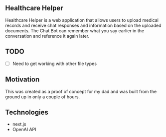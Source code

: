 ## Healthcare Helper

Healthcare Helper is a web application that allows users to upload medical records and receive chat responses and information based on the uploaded documents. The Chat Bot can remember what you say earlier in the conversation and reference it again later.

## TODO
- [ ] Need to get working with other file types

## Motivation
This was created as a proof of concept for my dad and was built from the ground up in only a couple of hours. 

## Technologies
- next.js
- OpenAI API

